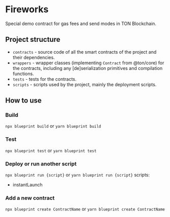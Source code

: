 # Fireworks

Special demo contract for gas fees and send modes in TON Blockchain.

## Project structure

-   `contracts` - source code of all the smart contracts of the project and their dependencies.
-   `wrappers` - wrapper classes (implementing `Contract` from @ton/core) for the contracts, including any [de]serialization primitives and compilation functions.
-   `tests` - tests for the contracts.
-   `scripts` - scripts used by the project, mainly the deployment scripts.

## How to use

### Build

`npx blueprint build` or `yarn blueprint build`

### Test

`npx blueprint test` or `yarn blueprint test`

### Deploy or run another script

`npx blueprint run {script}` or `yarn blueprint run {script}`
scripts:
- instantLaunch


### Add a new contract

`npx blueprint create ContractName` or `yarn blueprint create ContractName`
